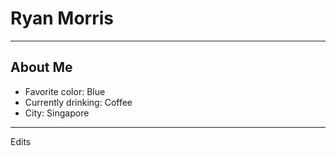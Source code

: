 # Ryan Morris

---

## About Me

* Favorite color: Blue
* Currently drinking: Coffee
* City: Singapore

---

Edits